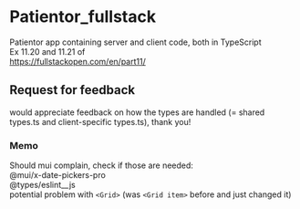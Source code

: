 # Patientor_fullstack

Patientor app containing server and client code, both in TypeScript  
Ex 11.20 and 11.21 of  
https://fullstackopen.com/en/part11/

## Request for feedback

would appreciate feedback on how the types are handled (= shared types.ts and client-specific types.ts), thank you!

### Memo

Should mui complain, check if those are needed:  
@mui/x-date-pickers-pro  
@types/eslint\_\_js  
potential problem with `<Grid>` (was `<Grid item>` before and just changed it)
